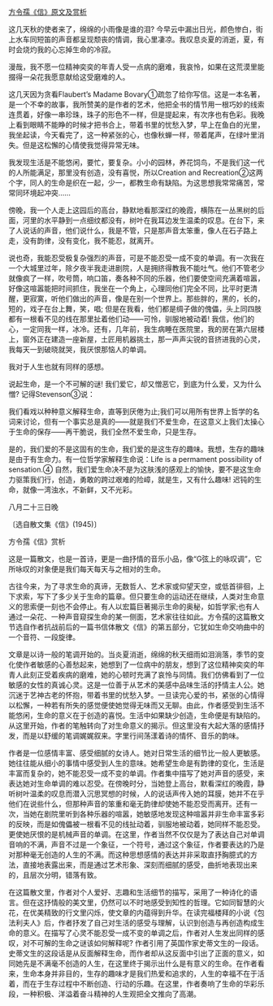 [方令孺《信》原文及赏析](https://www.vrrw.net/wx/9100.html)

这几天秋的使者来了，绵绵的小雨像是谁的泪? 今早云中漏出日光，颜色惨白，街上水车同短笛的声音都呈现颓丧的情调，我心里凄凉。我叹息炎夏的消逝，夏，有时会烧灼我的心忘掉生命的冷寂。

漫哉，我不愿一位精神奕奕的年青人受一点病的磨难，我哀怜，如果在这荒漠里能掇得一朵花我愿意献给这受磨难的人。

这几天因为贪看Flaubert’s Madame Bovary①疏忽了给你写信。这是一本名著，是一个不幸的故事，我所赞美的是作者的艺术，他把全书的情节用一根巧妙的线索连贯着，好像一串珍珠，珠子的形色不一样，但是提起来，有次序也有色彩。我晚上看到眼睛不能睁的时候才把书合上，带着书里的忧愁入梦，早上在鱼白的光里，我坐起读，今天看完了，这一种紧张的心，也像秋蝉一样，带着尾声，在绿叶里消失。但是这松懈的心情使我觉得异常无味。



我发现生活是不能悠闲，要忙，要复杂。小小的园林，养花饲鸟，不是我们这一代的人所能满足，那里没有创造，没有喜悦，所以Creation and Recreation②这两个字，同人的生命是织在一起，少一，都教生命有缺陷。为这思想我常常痛苦，常常同环境起冲突……

傍晚，我一个人走上这园后的高台，静默地看那深红的晚霞，横陈在一丛黑树的后面，河里的水平静到一点细纹都没有，树叶在我耳边发生温柔的叹息。在台下，来了人说话的声音，他们说什么，我是不管，只是那声音太笨重，像人在石子路上走，没有韵律，没有变化，我不能忍，就离开。

说也奇，我能忍受极复杂强烈的声音，可是不能忍受一成不变的单调。有一次我在一个大城里过年，除夕夜半我走进剧院，人是拥挤得教我不能吐气。他们不管老少就像疯了一样，吹号筒，响口笛，奏各种不同的乐器，他们要使空间充满着喧嚣，好像这喧嚣能把时间抓住，我坐在一个角上，心理同他们完全不同，比平时更清醒，更寂寞，听他们做出的声音，像是在别一个世界上。那些胖的，黑的，长的，短的，戏子在台上舞，笑，唱; 但是在我看，他们都是绸子做的傀儡，头上同四肢都有一根看不见的线在那里扯着他们动——可怜，驯服地被动着! 我信，他们的心，一定同我一样，冰冷。还有，几年前，我生病睡在医院里，我的房在第六层楼上，窗外正在建造一座新屋，土匠用机器挑土，那一声声尖锐的音挤进我的心灵，我每天一到破晓就哭，我厌恨那恼人的单调。

我对于人生也就有同样的感想。

说起生命，是一个不可解的谜! 我们爱它，却又憎恶它，到底为什么爱，又为什么憎? 记得Stevenson③说：

我们看戏以种种意义解释生命，直等到厌倦为止;我们可以用所有世界上哲学的名词来讨论，但有一个事实总是真的——就是我们不爱生命，在这意义上我们太操心于生命的保存——再干脆说，我们全然不爱生命，只是生存。

是的，我们爱的不是这固有的生命，我们爱的是这生存的趣味。我想，生存的趣味是由于有生命力。有一位哲学家解释生命说：Life is a permament possibility of sensation.④ 自然，我们爱生命决不是为这肤浅的感观上的愉快，要不是这生命力驱策我们行，创造，勇敢的跨过艰难的险嶂，就是生，又有什么趣味! 迟钝的生命，就像一湾浊水，不新鲜，又不光彩。

八月二十三日晚

〔选自散文集《信》(1945)〕

方令孺《信》赏析

这是一篇散文，也是一首诗，更是一曲抒情的音乐小品，像“G弦上的咏叹调”，它所咏叹的对象便是我们每天每天与之相对的生命。

古往今来，为了寻求生命的真谛，无数哲人、艺术家或仰望天空，或低首徘徊，上下求索，写下了多少关于生命的篇章。但只要生命的运动还在继续，人类对生命意义的思索便一刻也不会停止。有人以宏篇巨著揭示生命的奥秘，如哲学家;也有人通过一朵花、一种声音窥探生命的某一侧面，艺术家往往如此。方令孺的这篇散文节选自作者抗战前后的一篇书信体散文《信》的第五部分，它犹如生命交响曲中的一个音符、一段旋律。

文章是以诗一般的笔调开始的。当炎夏消逝，绵绵的秋天细雨如泪淌落，季节的变化使作者敏感的心善愁起来，她想到了一位病中的朋友，想到了这位精神奕奕的年青人此刻正受着疾病的磨难，她的心顿时充满了哀怜与同情。我们仿佛看到了一位敏感的女性的真诚心灵。这是一位善于从艺术的美感中品味生活的抒情主人公。她沉迷于艺神古老的怀抱，带着书里的忧愁入梦。一旦读完心爱的书，紧张的心情得以松懈，一种若有所失的感觉便使她觉得无味而又无聊。由此，作者感受到生活不能悠闲，生命的意义在于创造的喜悦。生活中如果缺少创造，生命便是有缺陷的。从这里开始，作者的笔触转向了对生命意义的揭示。但这里没有大起大落的感情抒发，而是以舒缓的笔调娓娓叙来。字里行间荡漾着诗的情怀、音乐的韵味。

作者是一位感情丰富、感受细腻的女诗人。她对日常生活的细节比一般人更敏感。她往往能从细小的事情中感受到人生的意味。她希望生命是有韵律的变化，生活是丰富而复杂的，她不能忍受一成不变的单调。作者集中描写了她对声音的感受，来表达她对生命单调的难以忍受。在傍晚时分，当她登上高台，默看深红的晚霞，静听树叶温柔的叹息而潜入沉思冥想的时候，人的说话声传入她的耳膜，她并不在乎他们在说些什么，但那种声音的笨重和毫无韵律却使她不能忍受而离开。还有一次，当她在剧院里听到各种乐器的喧嚣，她敏感地发现这种喧嚣并非生命丰富多彩的反映，而是如傀儡被一根看不见的线扯动着，驯服地被动着，她同样不能忍受。更使她厌恨的是机械声音的单调。在这里，作者当然不仅仅是为了表达自己对单调音响的不满，声音不过是一个象征，一个符号，通过这个象征，作者要表达的乃是对那种毫无创造的人生的不满。而这种思想感情的表达并非采取直抒胸臆式的方法，直接地表露出来，而是通过艺术形象、深刻而细腻的感受，曲折地表现出来的，且层次分明，错落有致。

在这篇散文里，作者对个人爱好、志趣和生活细节的描写，采用了一种诗化的语言。但在这抒情般的美文里，仍然可以不时地感受到知性的哲理。它如同智慧的火花，在优美精致的行文里闪烁，使文章的内蕴得到升华。在读完福楼拜的小说《包法利夫人》后，作者抒发了自己对生活的感受与理解，认识到创造与再创造构成生命的意义。在描写了心灵不能忍受一成不变的单调之后，作者对人生发出同样的感叹，对不可解的生命之谜该如何解释呢? 作者引用了英国作家史蒂文生的一段话。史蒂文生的这段话是从反面解释生命，而作者却从这反面中引出了正面的意义，如同她先是不满毫不创造的人生，在这里终于揭示出什么是有意义的生命。在作者看来，生命本身并非目的，生存的趣味才是我们热爱和追求的，人生的幸福不在于活着，而在于生存过程中不断创造、行动的乐趣。在这里，作者奏响了生命的华彩乐段，一种积极、洋溢着奋斗精神的人生观把全文推向了高潮。

